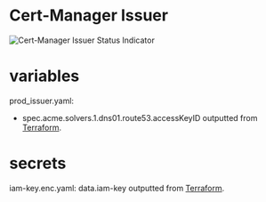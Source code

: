 # Cert-Manager Issuer
![Cert-Manager Issuer Status Indicator](https://argocd.hashbang.sh/api/badge?name=cert-manager-issuer)

# variables

prod_issuer.yaml:
- spec.acme.solvers.1.dns01.route53.accessKeyID outputted from [Terraform](https://github.com/hashbang/admin-tools).

# secrets

iam-key.enc.yaml: data.iam-key outputted from [Terraform](https://github.com/hashbang/admin-tools).
